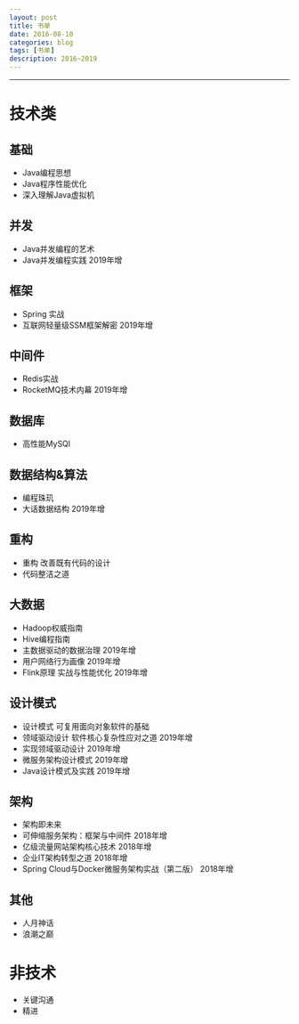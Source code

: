 ```yaml
---
layout: post
title: 书单
date: 2016-08-10
categories: blog
tags: [书单]
description: 2016~2019
---
```


---

# 技术类

## 基础
* Java编程思想
* Java程序性能优化
* 深入理解Java虚拟机

## 并发
* Java并发编程的艺术
* Java并发编程实践 2019年增

## 框架
* Spring 实战
* 互联网轻量级SSM框架解密 2019年增

## 中间件
* Redis实战
* RocketMQ技术内幕 2019年增

## 数据库
* 高性能MySQl

## 数据结构&算法
* 编程珠玑
* 大话数据结构 2019年增

## 重构
* 重构 改善既有代码的设计
* 代码整洁之道

## 大数据
* Hadoop权威指南
* Hive编程指南
* 主数据驱动的数据治理 2019年增
* 用户网络行为画像 2019年增
* Flink原理 实战与性能优化 2019年增

## 设计模式
* 设计模式 可复用面向对象软件的基础
* 领域驱动设计 软件核心复杂性应对之道 2019年增
* 实现领域驱动设计 2019年增
* 微服务架构设计模式 2019年增
* Java设计模式及实践 2019年增

## 架构
* 架构即未来
* 可伸缩服务架构：框架与中间件 2018年增
* 亿级流量网站架构核心技术 2018年增
* 企业IT架构转型之道 2018年增
* Spring Cloud与Docker微服务架构实战（第二版） 2018年增

## 其他
* 人月神话
* 浪潮之巅

# 非技术
* 关键沟通
* 精进
